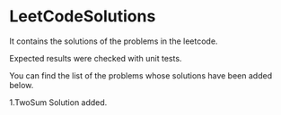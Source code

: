# LeetCodeSolutions


It contains the solutions of the problems in the leetcode.

Expected results were checked with unit tests.

You can find the list of the problems whose solutions have been added below.

1.TwoSum Solution added. 
